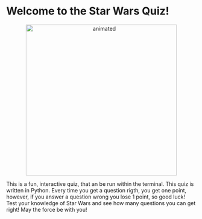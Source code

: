 # Welcome to the Star Wars Quiz!

<p align="center" >
<img  width=400 src="" alt="animated"/>
</p>

This is a fun, interactive quiz, that an be run within the terminal. This quiz is written in Python. Every time you get a question rigth, you get one point, however, if you answer a question wrong you lose 1 point, so good luck! Test your knowledge of Star Wars and see how many questions you can get right! May the force be with you!
